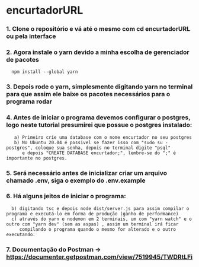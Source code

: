 # encurtadorURL

### 1. Clone o repositório e vá até o mesmo com cd encurtadorURL ou pela interface

### 2. Agora instale o yarn devido a minha escolha de gerenciador de pacotes
      npm install --global yarn
      
### 3. Depois rode o yarn, simplesmente digitando yarn no terminal para que assim ele baixe os pacotes necessários para o programa rodar

### 4. Antes de iniciar o programa devemos configurar o postgres, logo neste tutorial presumirei que possue o postgres instalado:
       a) Primeiro crie uma database com o nome encurtador no seu postgres
       b) No Ubuntu 20.04 é possivel se fazer isso com "sudo su - postgres", coloque sua senha, depois no terminal digite "psql"
          e depois "CREATE DATABASE encurtador;", lembre-se do ";" é importante no postgres.
          
### 5. Será necessário antes de inicializar criar um arquivo chamado .env, siga o exemplo do .env.example

### 6. Há alguns jeitos de iniciar o programa:
      b) digitando tsc e depois node dist/server.js para assim compilar o programa e executá-lo em forma de produção (ganho de performance)
      c) através do yarn e nodemon em 2 terminais, um com "yarn watch" e o outro com "yarn dev" (sem as aspas) , assim um terminal irá ficar
         compilando o programa quando o mesmo for alterado e o outro executando.
         
### 7. Documentação do Postman -> https://documenter.getpostman.com/view/7519945/TWDRtLFi
